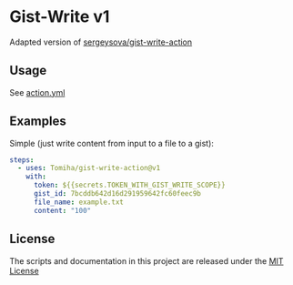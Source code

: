 # Gist-Write v1
Adapted version of [sergeysova/gist-write-action](https://github.com/sergeysova/gist-write-action)

## Usage

See [action.yml](./action.yml)

## Examples

Simple (just write content from input to a file to a gist):

```yaml
steps:
  - uses: Tomiha/gist-write-action@v1
    with:
      token: ${{secrets.TOKEN_WITH_GIST_WRITE_SCOPE}}
      gist_id: 7bcddb642d16d291959642fc60feec9b
      file_name: example.txt
      content: "100"
```

## License

The scripts and documentation in this project are released under the [MIT License](./LICENSE)
